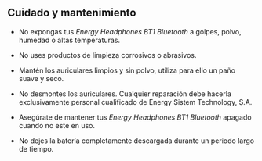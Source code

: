 ## Cuidado y mantenimiento

* No expongas tus *Energy Headphones BT1 Bluetooth* a golpes, polvo, humedad o altas temperaturas.

* No uses productos de limpieza corrosivos o abrasivos.

* Mantén los auriculares limpios y sin polvo, utiliza para ello un paño suave y seco.

* No desmontes los auriculares. Cualquier reparación debe hacerla exclusivamente personal cualificado de Energy Sistem Technology, S.A.

* Asegúrate de mantener tus *Energy Headphones BT1 Bluetooth* apagado cuando no este en uso.

* No dejes la batería completamente descargada durante un periodo largo de tiempo.
